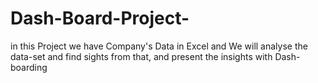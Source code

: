 # Dash-Board-Project-
in this Project we have Company's Data in Excel and We will analyse the data-set and find sights from that, and present the insights with Dash-boarding  
